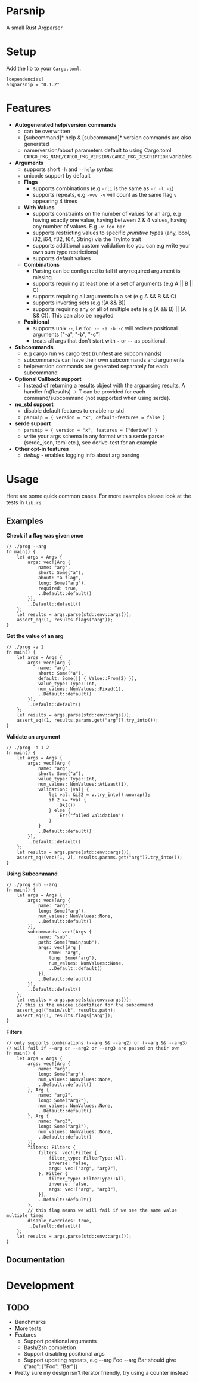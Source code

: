 # Parsnip

A small Rust Argparser

# Setup
Add the lib to your `Cargo.toml`.

```
[dependencies]
argparsnip = "0.1.2"
```

# Features

* **Autogenerated help/version commands**
  - can be overwritten
  - <program> [subcommand]* help & <program> [subcommand]* version commands are also generated
  - name/version/about parameters default to using Cargo.toml `CARGO_PKG_NAME/CARGO_PKG_VERSION/CARGO_PKG_DESCRIPTION` variables
* **Arguments**
  - supports short `-h` and `--help` syntax
  - unicode support by default
  - **Flags**
    - supports combinations (e.g `-rli` is the same as `-r -l -i`)
    - supports repeats, e.g `-vvv -v` will count as the same flag `v` appearing 4 times
  - **With Values**
    - supports constraints on the number of values for an arg, e.g having exactly one value, having between 2 & 4 values, having any number of values. E.g `-v foo bar`
    - supports restricting values to specific *primitive* types (any, bool, i32, i64, f32, f64, String) via the TryInto trait
    - supports additional custom validation (so you can e.g write your own sum type restrictions)
    - supports default values
  - **Combinations**
    - Parsing can be configured to fail if any required argument is missing
    - supports requiring at least one of a set of arguments (e.g A || B || C)
    - supports requiring all arguments in a set (e.g A && B && C)
    - supports inverting sets (e.g !(A && B))
    - supports requiring any or all of multiple sets (e.g (A && B) || (A && C)). This can also be negated
  - **Positional**
    - supports unix `--`, i.e `foo -- -a -b -c` will recieve positional arguments ["-a", "-b", "-c"]
    - treats all args that don't start with `-` or `--` as positional.
* **Subcommands**
  - e.g cargo run vs cargo test (run/test are subcommands)
  - subcommands can have their own subcommands and arguments
  - help/version commands are generated separately for each subcommand
* **Optional Callback support**
  - Instead of returning a results object with the argparsing results, A handler fn(Results) -> T can be provided for each command/subcommand (not supported when using serde).
* **no_std support**
  - disable default features to enable no_std
  - `parsnip = { version = "x", default-features = false }`
* **serde support**
  - `parsnip = { version = "x", features = ["derive"] }`
  - write your args schema in any format with a serde parser (serde_json, toml etc.), see derive-test for an example
* **Other opt-in features**
  - *debug* - enables logging info about arg parsing

# Usage

Here are some quick common cases. For more examples please look at the tests in `lib.rs`

## Examples

**Check if a flag was given once**

```
// ./prog --arg
fn main() {
    let args = Args {
        args: vec![Arg {
            name: "arg",
            short: Some("a"),
            about: "a flag",
            long: Some("arg"),
            required: true,
            ..Default::default()
        }],
        ..Default::default() 
    };
    let results = args.parse(std::env::args());
    assert_eq!(1, results.flags("arg"));
}
```

**Get the value of an arg**

```
// ./prog -a 1
fn main() {
    let args = Args {
        args: vec![Arg {
            name: "arg",
            short: Some("a"),
            default: Some(|| { Value::From(2) }),
            value_type: Type::Int,
            num_values: NumValues::Fixed(1),
            ..Default::default()
        }],
        ..Default::default()
    };
    let results = args.parse(std::env::args());
    assert_eq!(1, results.params.get("arg")?.try_into());
}
```

**Validate an argument**

```
// ./prog -a 1 2
fn main() {
    let args = Args {
        args: vec![Arg {
            name: "arg",
            short: Some("a"),
            value_type: Type::Int,
            num_values: NumValues::AtLeast(1),
            validation: |val| {
                let val: &i32 = v.try_into().unwrap();
                if 2 >= *val {
                    Ok(())
                } else {
                    Err("failed validation")
                }
            }
            ..Default::default()
        }],
        ..Default::default()
    };
    let results = args.parse(std::env::args());
    assert_eq!(vec![1, 2], results.params.get("arg")?.try_into());
}
```

**Using Subcommand**

```
// ./prog sub --arg 
fn main() {
    let args = Args {
        args: vec![Arg {
            name: "arg",
            long: Some("arg"),
            num_values: NumValues::None,
            ..Default::default()
        }],
        subcommands: vec![Args {
            name: "sub",
            path: Some("main/sub"),
            args: vec![Arg {
                name: "arg",
                long: Some("arg"),
                num_values: NumValues::None,
                ..Default::default()
            }],
            ..Default::default()
        }],
        ..Default::default()
    };
    let results = args.parse(std::env::args());
    // this is the unique identifier for the subcommand
    assert_eq!("main/sub", results.path);
    assert_eq!(1, results.flags["arg"]);
}
```

**Filters**
```
// only supports combinations (--arg && --arg2) or (--arg && --arg3)
// will fail if --arg or --arg2 or --arg3 are passed on their own
fn main() {
    let args = Args {
        args: vec![Arg {
            name: "arg",
            long: Some("arg"),
            num_values: NumValues::None,
            ..Default::default()
        }, Arg {
            name: "arg2",
            long: Some("arg2"),
            num_values: NumValues::None,
            ..Default::default()
        }, Arg {
            name: "arg3",
            long: Some("arg3"),
            num_values: NumValues::None,
            ..Default::default()
        }],
        filters: Filters {
            filters: vec![Filter {
                filter_type: FilterType::All,
                inverse: false,
                args: vec!["arg", "arg2"],
            }, Filter {
                filter_type: FilterType::All,
                inverse: false,
                args: vec!["arg", "arg3"],
            }],
            ..Default::default()
        },
        // this flag means we will fail if we see the same value multiple times
        disable_overrides: true,
        ..Default::default()
    };
    let results = args.parse(std::env::args());
}
```

## Documentation

# Development

## TODO

* Benchmarks
* More tests
* Features
  * Support positional arguments
  * Bash/Zsh completion
  * Support disabling positional args
  * Support updating repeats, e.g --arg Foo --arg Bar should give {"arg": ["Foo", "Bar"]} 
* Pretty sure my design isn't iterator friendly, try using a counter instead
